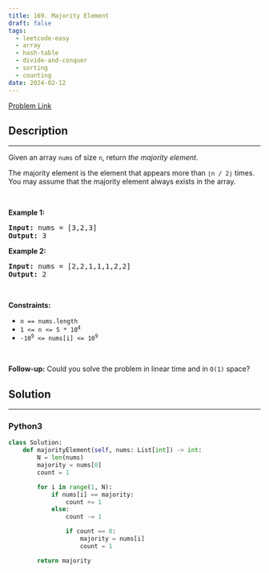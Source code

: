 ```yaml
---
title: 169. Majority Element
draft: false
tags: 
  - leetcode-easy
  - array
  - hash-table
  - divide-and-conquer
  - sorting
  - counting
date: 2024-02-12
---
```


[Problem Link](https://leetcode.com/problems/majority-element/)

## Description

---
<p>Given an array <code>nums</code> of size <code>n</code>, return <em>the majority element</em>.</p>

<p>The majority element is the element that appears more than <code>&lfloor;n / 2&rfloor;</code> times. You may assume that the majority element always exists in the array.</p>

<p>&nbsp;</p>
<p><strong class="example">Example 1:</strong></p>
<pre><strong>Input:</strong> nums = [3,2,3]
<strong>Output:</strong> 3
</pre><p><strong class="example">Example 2:</strong></p>
<pre><strong>Input:</strong> nums = [2,2,1,1,1,2,2]
<strong>Output:</strong> 2
</pre>
<p>&nbsp;</p>
<p><strong>Constraints:</strong></p>

<ul>
	<li><code>n == nums.length</code></li>
	<li><code>1 &lt;= n &lt;= 5 * 10<sup>4</sup></code></li>
	<li><code>-10<sup>9</sup> &lt;= nums[i] &lt;= 10<sup>9</sup></code></li>
</ul>

<p>&nbsp;</p>
<strong>Follow-up:</strong> Could you solve the problem in linear time and in <code>O(1)</code> space?

## Solution

---
### Python3
``` py title='majority-element'
class Solution:
    def majorityElement(self, nums: List[int]) -> int:
        N = len(nums)
        majority = nums[0]
        count = 1

        for i in range(1, N):
            if nums[i] == majority:
                count += 1
            else:
                count -= 1

                if count == 0:
                    majority = nums[i]
                    count = 1

        return majority
```

